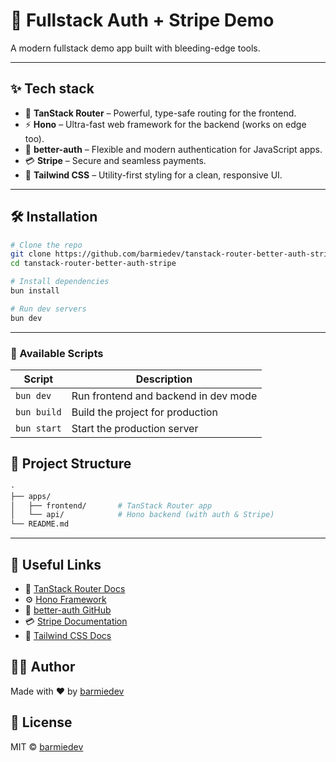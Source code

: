 # 🚀 Fullstack Auth + Stripe Demo

A modern fullstack demo app built with bleeding-edge tools.

---

## ✨ Tech stack

- 🧭 **TanStack Router** – Powerful, type-safe routing for the frontend.
- ⚡ **Hono** – Ultra-fast web framework for the backend (works on edge too).
- 🔐 **better-auth** – Flexible and modern authentication for JavaScript apps.
- 💳 **Stripe** – Secure and seamless payments.
- 💅 **Tailwind CSS** – Utility-first styling for a clean, responsive UI.

---

## 🛠️ Installation

```bash
# Clone the repo
git clone https://github.com/barmiedev/tanstack-router-better-auth-stripe.git
cd tanstack-router-better-auth-stripe

# Install dependencies
bun install

# Run dev servers
bun dev
```

---

### 🔨 Available Scripts

| Script      | Description                          |
| ----------- | ------------------------------------ |
| `bun dev`   | Run frontend and backend in dev mode |
| `bun build` | Build the project for production     |
| `bun start` | Start the production server          |

## 📁 Project Structure

```bash
⋅
├── apps/
│   ├── frontend/       # TanStack Router app
│   └── api/            # Hono backend (with auth & Stripe)
└── README.md
```

---

## 🔗 Useful Links

- 📘 [TanStack Router Docs](https://tanstack.com/router/latest)
- ⚙️ [Hono Framework](https://hono.dev)
- 🔐 [better-auth GitHub](https://github.com/hirosystems/better-auth)
- 💳 [Stripe Documentation](https://stripe.com/docs)
- 🎨 [Tailwind CSS Docs](https://tailwindcss.com/docs)

## 🧑‍💻 Author

Made with ❤️ by [barmiedev](https://github.com/barmiedev)

## 📄 License

MIT © [barmiedev](https://github.com/barmiedev)
